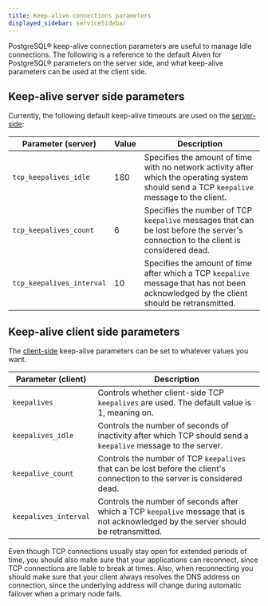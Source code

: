 ```yaml
---
title: Keep-alive connections parameters
displayed_sidebar: serviceSidebar
---
```


PostgreSQL® keep-alive connection parameters are useful to manage Idle
connections. The following is a reference to the default Aiven for
PostgreSQL® parameters on the server side, and what keep-alive
parameters can be used at the client side.

## Keep-alive server side parameters

Currently, the following default keep-alive timeouts are used on the
[server-side](https://www.postgresql.org/docs/current/runtime-config-connection.html#RUNTIME-CONFIG-CONNECTION-SETTINGS):

| Parameter (server)        | Value | Description                                                                                                                                  |
| ------------------------- | ----- | -------------------------------------------------------------------------------------------------------------------------------------------- |
| `tcp_keepalives_idle`     | 180   | Specifies the amount of time with no network activity after which the  operating system should send a TCP `keepalive` message to the client. |
| `tcp_keepalives_count`    | 6     | Specifies the number of TCP `keepalive` messages that can be lost before the server's connection to the client is considered dead.           |
| `tcp_keepalives_interval` | 10    | Specifies the amount of time after which a TCP `keepalive` message that has not been acknowledged by the client should be retransmitted.     |

## Keep-alive client side parameters

The
[client-side](https://www.postgresql.org/docs/current/libpq-connect.html#LIBPQ-KEEPALIVES)
keep-alive parameters can be set to whatever values you want.

| Parameter (client)    | Description                                                                                                                           |
| --------------------- | ------------------------------------------------------------------------------------------------------------------------------------- |
| `keepalives`          | Controls whether client-side TCP `keepalives` are used. The default   value is 1, meaning on.                                         |
| `keepalives_idle`     | Controls the number of seconds of inactivity after which TCP should   send a `keepalive` message to the server.                       |
| `keepalive_count`     | Controls the number of TCP `keepalives` that can be lost before the  client's connection to the server is considered dead.            |
| `keepalives_interval` | Controls the number of seconds after which a TCP `keepalive` message  that is not acknowledged by the server should be retransmitted. |

Even though TCP connections usually stay open for extended periods of
time, you should also make sure that your applications can reconnect,
since TCP connections are liable to break at times. Also, when
reconnecting you should make sure that your client always resolves the
DNS address on connection, since the underlying address will change
during automatic failover when a primary node fails.
